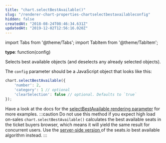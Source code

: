 ```yaml
---
title: "chart.selectBestAvailable()"
slug: "/renderer-chart-properties-chartselectbestavailableconfig"
hidden: false
createdAt: "2018-08-24T08:46:34.631Z"
updatedAt: "2019-12-02T12:56:16.020Z"
---
```


import Tabs from '@theme/Tabs';
import TabItem from '@theme/TabItem';

**type**: function(config)

Selects best available objects (and deselects any already selected objects). 

The `config` parameter should be a JavaScript object that looks like this:
```javascript
chart.selectBestAvailable({
    'number': 2,
    'category': 1 // optional
    'clearSelection': false // optional. Defaults to `true`
});
```
Have a look at the docs for the [selectBestAvailable rendering parameter](renderer-config-selectbestavailable) for more examples.
:::caution Do not use this method if you expect high load on-sales
`chart.selectBestAvailable()` calculates the best available seats in the ticket buyers browser, which means it will yield the same result for concurrent users. 
Use the [server-side version ](https://docs.seats.io/docs/api-best-available) of the seats.io best available algorithm instead.
:::
